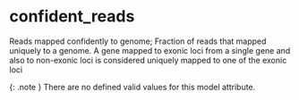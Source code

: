 # confident_reads
Reads mapped confidently to genome; Fraction of reads that mapped uniquely to a genome. A gene mapped to exonic loci from a single gene and also to non-exonic loci is considered uniquely mapped to one of the exonic loci


{: .note }
There are no defined valid values for this model attribute.

